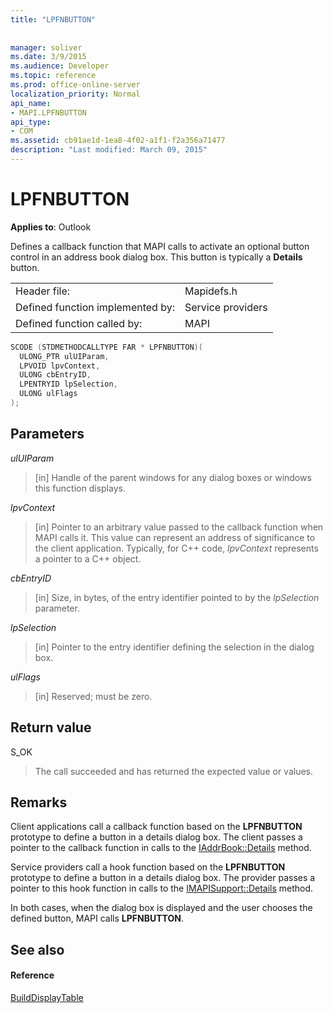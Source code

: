 ```yaml
---
title: "LPFNBUTTON"
 
 
manager: soliver
ms.date: 3/9/2015
ms.audience: Developer
ms.topic: reference
ms.prod: office-online-server
localization_priority: Normal
api_name:
- MAPI.LPFNBUTTON
api_type:
- COM
ms.assetid: cb91ae1d-1ea8-4f02-a1f1-f2a356a71477
description: "Last modified: March 09, 2015"
---
```


# LPFNBUTTON

  
  
**Applies to**: Outlook 
  
Defines a callback function that MAPI calls to activate an optional button control in an address book dialog box. This button is typically a **Details** button. 
  
|||
|:-----|:-----|
|Header file:  <br/> |Mapidefs.h  <br/> |
|Defined function implemented by:  <br/> |Service providers  <br/> |
|Defined function called by:  <br/> |MAPI  <br/> |
   
```cpp
SCODE (STDMETHODCALLTYPE FAR * LPFNBUTTON)(
  ULONG_PTR ulUIParam,
  LPVOID lpvContext,
  ULONG cbEntryID,
  LPENTRYID lpSelection,
  ULONG ulFlags
);
```

## Parameters

 _ulUIParam_
  
> [in] Handle of the parent windows for any dialog boxes or windows this function displays.
    
 _lpvContext_
  
> [in] Pointer to an arbitrary value passed to the callback function when MAPI calls it. This value can represent an address of significance to the client application. Typically, for C++ code,  _lpvContext_ represents a pointer to a C++ object. 
    
 _cbEntryID_
  
> [in] Size, in bytes, of the entry identifier pointed to by the  _lpSelection_ parameter. 
    
 _lpSelection_
  
> [in] Pointer to the entry identifier defining the selection in the dialog box.
    
 _ulFlags_
  
> [in] Reserved; must be zero.
    
## Return value

S_OK 
  
> The call succeeded and has returned the expected value or values.
    
## Remarks

Client applications call a callback function based on the **LPFNBUTTON** prototype to define a button in a details dialog box. The client passes a pointer to the callback function in calls to the [IAddrBook::Details](iaddrbook-details.md) method. 
  
Service providers call a hook function based on the **LPFNBUTTON** prototype to define a button in a details dialog box. The provider passes a pointer to this hook function in calls to the [IMAPISupport::Details](imapisupport-details.md) method. 
  
In both cases, when the dialog box is displayed and the user chooses the defined button, MAPI calls **LPFNBUTTON**. 
  
## See also

#### Reference

[BuildDisplayTable](builddisplaytable.md)

